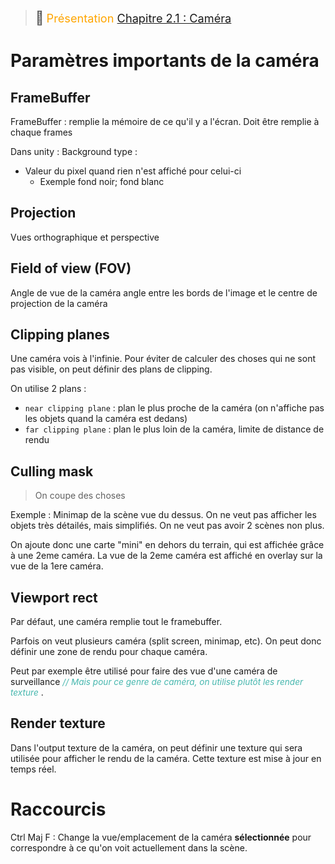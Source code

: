 > <span style="font-size: 1.5em">📖</span> <span style="color: orange; font-size: 1.3em;">Présentation [Chapitre 2.1 : Caméra](https://unity3d.ch/docs/cours/02_01-cameras/)</span>
>

# Paramètres importants de la caméra
## FrameBuffer
FrameBuffer : remplie la mémoire de ce qu'il y a l'écran. Doit être remplie à chaque frames

Dans unity : 
Background type :
- Valeur du pixel quand rien n'est affiché pour celui-ci
  - Exemple fond noir; fond blanc

## Projection
Vues orthographique et perspective

## Field of view (FOV)
Angle de vue de la caméra
angle entre les bords de l'image et le centre de projection de la caméra


## Clipping planes
Une caméra vois à l'infinie. Pour éviter de calculer des choses qui ne sont pas visible, on peut définir des plans de clipping.

On utilise 2 plans :
- `near clipping plane` : plan le plus proche de la caméra (on n'affiche pas les objets quand la caméra est dedans)
- `far clipping plane` : plan le plus loin de la caméra, limite de distance de rendu

## Culling mask
> On coupe des choses

Exemple : Minimap de la scène vue du dessus. On ne veut pas afficher les objets très détailés, mais simplifiés. On ne veut pas avoir 2 scènes non plus.

On ajoute donc une carte "mini" en dehors du terrain, qui est affichée grâce à une 2eme caméra. La vue de la 2eme caméra est affiché en overlay sur la vue de la 1ere caméra.

## Viewport rect
Par défaut, une caméra remplie tout le framebuffer.

Parfois on veut plusieurs caméra (split screen, minimap, etc). On peut donc définir une zone de rendu pour chaque caméra.

Peut par exemple être utilisé pour faire des vue d'une caméra de surveillance <span style="color: #46b7ae; font-style: italic; font-size: 0.85rem">// Mais pour ce genre de caméra, on utilise plutôt les render texture</span> .

## Render texture
Dans l'output texture de la caméra, on peut définir une texture qui sera utilisée pour afficher le rendu de la caméra. Cette texture est mise à jour en temps réel.


# Raccourcis

Ctrl Maj F : Change la vue/emplacement de la caméra **sélectionnée** pour correspondre à ce qu'on voit actuellement dans la scène.
